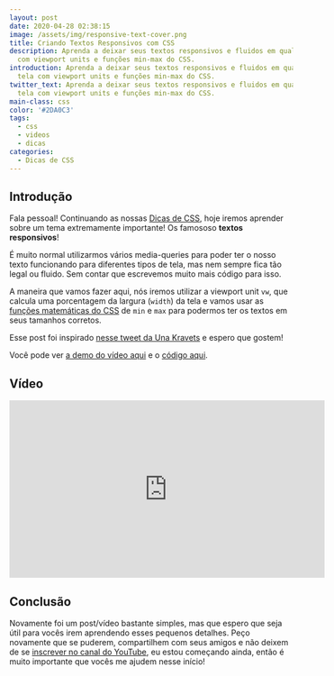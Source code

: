 ```yaml
---
layout: post
date: 2020-04-28 02:38:15
image: /assets/img/responsive-text-cover.png
title: Criando Textos Responsivos com CSS
description: Aprenda a deixar seus textos responsivos e fluidos em qualquer tela
  com viewport units e funções min-max do CSS.
introduction: Aprenda a deixar seus textos responsivos e fluidos em qualquer
  tela com viewport units e funções min-max do CSS.
twitter_text: Aprenda a deixar seus textos responsivos e fluidos em qualquer
  tela com viewport units e funções min-max do CSS.
main-class: css
color: '#2DA0C3'
tags:
  - css
  - videos
  - dicas
categories:
  - Dicas de CSS
---
```


## Introdução

Fala pessoal! Continuando as nossas [Dicas de CSS](https://willianjusten.com.br/series/#dicas-de-css), hoje iremos aprender sobre um tema extremamente importante! Os famososo **textos responsivos**!

É muito normal utilizarmos vários media-queries para poder ter o nosso texto funcionando para diferentes tipos de tela, mas nem sempre fica tão legal ou fluido. Sem contar que escrevemos muito mais código para isso.

A maneira que vamos fazer aqui, nós iremos utilizar a viewport unit `vw`, que calcula uma porcentagem da largura (`width`) da tela e vamos usar as [funções matemáticas do CSS](https://caniuse.com/#feat=css-math-functions) de `min` e `max` para podermos ter os textos em seus tamanhos corretos.

Esse post foi inspirado [nesse tweet da Una Kravets](https://twitter.com/Una/status/1254906546179526657) e espero que gostem!

Você pode ver [a demo do vídeo aqui](https://labs.willianjusten.com.br/responsive-text/) e o [código aqui](https://github.com/willianjusten/labs/blob/gh-pages/responsive-text/index.html).

## Vídeo

<iframe width="560" height="315" src="https://www.youtube.com/embed/FDWmTsL8URA" frameborder="0" allow="accelerometer; autoplay; encrypted-media; gyroscope; picture-in-picture" allowfullscreen></iframe>

## Conclusão

Novamente foi um post/vídeo bastante simples, mas que espero que seja útil para vocês irem aprendendo esses pequenos detalhes. Peço novamente que se puderem, compartilhem com seus amigos e não deixem de se [inscrever no canal do YouTube](https://www.youtube.com/WillianJustenCursos?sub_confirmation=1), eu estou começando ainda, então é muito importante que vocês me ajudem nesse início!
